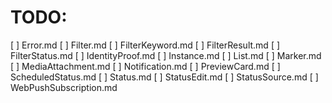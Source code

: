 # TODO:

[ ] Error.md
[ ] Filter.md
[ ] FilterKeyword.md
[ ] FilterResult.md
[ ] FilterStatus.md
[ ] IdentityProof.md
[ ] Instance.md
[ ] List.md
[ ] Marker.md
[ ] MediaAttachment.md
[ ] Notification.md
[ ] PreviewCard.md
[ ] ScheduledStatus.md
[ ] Status.md
[ ] StatusEdit.md
[ ] StatusSource.md
[ ] WebPushSubscription.md
